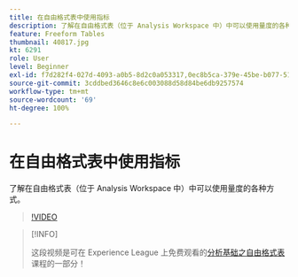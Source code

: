 ```yaml
---
title: 在自由格式表中使用指标
description: 了解在自由格式表（位于 Analysis Workspace 中）中可以使用量度的各种方式。
feature: Freeform Tables
thumbnail: 40817.jpg
kt: 6291
role: User
level: Beginner
exl-id: f7d282f4-027d-4093-a0b5-8d2c0a053317,0ec8b5ca-379e-45be-b077-514af318f42a
source-git-commit: 3cddbed3646c8e6c003088d58d84be6db9257574
workflow-type: tm+mt
source-wordcount: '69'
ht-degree: 100%

---
```


# 在自由格式表中使用指标

了解在自由格式表（位于 Analysis Workspace 中）中可以使用量度的各种方式。

>[!VIDEO](https://video.tv.adobe.com/v/40817/?quality=12&learn=on)

>[!INFO]
>
> 这段视频是可在 Experience League 上免费观看的[分析基础之自由格式表](https://experienceleague.adobe.com/?recommended=Analytics-U-1-2020.3)课程的一部分！
